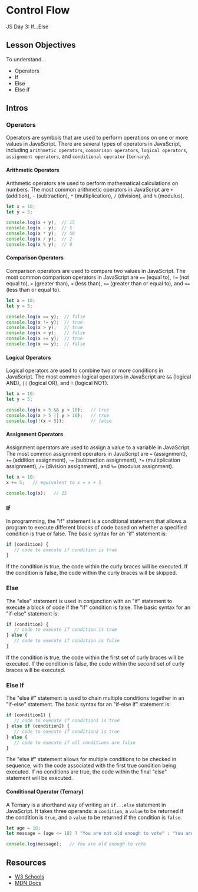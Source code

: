 # Control Flow

JS Day 3: If...Else

## Lesson Objectives

To understand...

- Operators
- If
- Else
- Else if

## Intros

### Operators

Operators are symbols that are used to perform operations on one or more values in JavaScript. There are several types of operators in JavaScript, including `arithmetic operators`, `comparison operators`, `logical operators`, `assignment operators`, and `conditional operator` (`ternary`).

#### Arithmetic Operators

Arithmetic operators are used to perform mathematical calculations on numbers. The most common arithmetic operators in JavaScript are `+` (addition), `-` (subtraction), `*` (multiplication), `/` (division), and `%` (modulus).

```js
let x = 10;
let y = 5;

console.log(x + y);  // 15
console.log(x - y);  // 5
console.log(x * y);  // 50
console.log(x / y);  // 2
console.log(x % y);  // 0
```

#### Comparison Operators

Comparison operators are used to compare two values in JavaScript. The most common comparison operators in JavaScript are `==` (equal to), `!=` (not equal to), `>` (greater than), `<` (less than), `>=` (greater than or equal to), and `<=` (less than or equal to).

```js
let x = 10;
let y = 5;

console.log(x == y);  // false
console.log(x != y);  // true
console.log(x > y);   // true
console.log(x < y);   // false
console.log(x >= y);  // true
console.log(x <= y);  // false
```

#### Logical Operators

Logical operators are used to combine two or more conditions in JavaScript. The most common logical operators in JavaScript are `&&` (logical AND), `||` (logical OR), and `!` (logical NOT).

```js
let x = 10;
let y = 5;

console.log(x > 5 && y < 10);   // true
console.log(x > 5 || y > 10);   // true
console.log(!(x > 5));          // false
```

#### Assignment Operators

Assignment operators are used to assign a value to a variable in JavaScript. The most common assignment operators in JavaScript are `=` (assignment), `+=` (addition assignment), `-=` (subtraction assignment), `*=` (multiplication assignment), `/=` (division assignment), and `%=` (modulus assignment).

```js
let x = 10;
x += 5;   // equivalent to x = x + 5

console.log(x);   // 15
```

### If

In programming, the "if" statement is a conditional statement that allows a program to execute different blocks of code based on whether a specified condition is true or false. The basic syntax for an "if" statement is:

```js
if (condition) {
   // code to execute if condition is true
}
```

If the condition is true, the code within the curly braces will be executed. If the condition is false, the code within the curly braces will be skipped.

### Else

The "else" statement is used in conjunction with an "if" statement to execute a block of code if the "if" condition is false. The basic syntax for an "if-else" statement is:

```js
if (condition) {
   // code to execute if condition is true
} else {
   // code to execute if condition is false
}
```

If the condition is true, the code within the first set of curly braces will be executed. If the condition is false, the code within the second set of curly braces will be executed.

### Else If

The "else if" statement is used to chain multiple conditions together in an "if-else" statement. The basic syntax for an "if-else if" statement is:

```js
if (condition1) {
   // code to execute if condition1 is true
} else if (condition2) {
   // code to execute if condition2 is true
} else {
   // code to execute if all conditions are false
}

```

The "else if" statement allows for multiple conditions to be checked in sequence, with the code associated with the first true condition being executed. If no conditions are true, the code within the final "else" statement will be executed.

#### Conditional Operator (Ternary)

A Ternary is a shorthand way of writing an `if...else` statement in JavaScript. It takes three operands: a `condition`, a `value` to be returned if the condition is `true`, and a `value` to be returned if the condition is `false`.

```js
let age = 18;
let message = (age <= 18) ? "You are not old enough to vote" : "You are old enough to vote";

console.log(message);   // You are old enough to vote
```

## Resources

- [W3 Schools](https://www.w3schools.com/js/js_if_else.asp)
- [MDN Docs](https://developer.mozilla.org/en-US/docs/Web/JavaScript/Reference/Statements/if...else)
